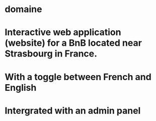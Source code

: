 # domaine
# Interactive web application (website) for a BnB located near Strasbourg in France.
# With a toggle between French and English
# Intergrated with an admin panel
